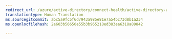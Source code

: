 ```yaml
---
redirect_url: /azure/active-directory/connect-health/active-directory-aadconnect-health
translationtype: Human Translation
ms.sourcegitcommit: abc5a9fc5f6d7943a985e81e7a54bc73d8b1a234
ms.openlocfilehash: 2a603b56650e55b3b965218ed383ea6318a89842

---
```




<!--HONumber=Jan17_HO3-->


